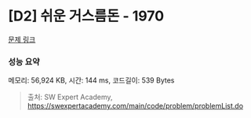 # [D2] 쉬운 거스름돈 - 1970 

[문제 링크](https://swexpertacademy.com/main/code/problem/problemDetail.do?contestProbId=AV5PsIl6AXIDFAUq) 

### 성능 요약

메모리: 56,924 KB, 시간: 144 ms, 코드길이: 539 Bytes



> 출처: SW Expert Academy, https://swexpertacademy.com/main/code/problem/problemList.do